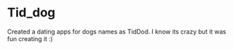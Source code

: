 # Tid_dog
Created a dating apps for dogs names as TidDod. I know its crazy but it was fun creating it :)
